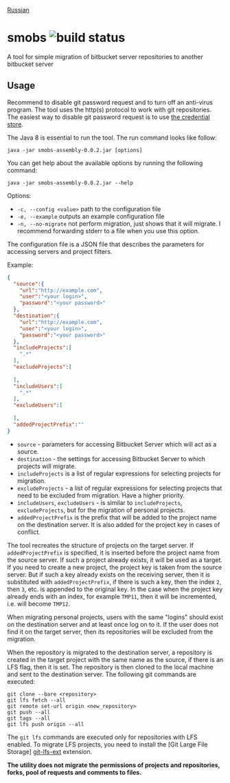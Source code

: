 [Russian](README_ru.md)

# smobs ![build status][build-status]

A tool for simple migration of bitbucket server repositories to another bitbucket server

## Usage

Recommend to disable git password request and to turn off an anti-virus program. The tool uses the http(s) protocol to work with git repositories. The easiest way to disable git password request is to use [the credential store][git-credential-store].

The Java 8 is essential to run the tool. The run command looks like follow:

```
java -jar smobs-assembly-0.0.2.jar [options]
```

You can get help about the available options by running the following command:

```
java -jar smobs-assembly-0.0.2.jar --help
```

Options:

* `-c, --config <value>` path to the configuration file
* `-e, --example` outputs an example configuration file
*  `-n, --no-migrate` not perform migration, just shows that it will migrate. I recommend forwarding stderr to a file when you use this option.

The configuration file is a JSON file that describes the parameters for accessing servers and project filters.

Example:

```json
{
  "source":{
    "url":"http://example.com",
    "user":"<your login>",
    "password":"<your password>"
  },
  "destination":{
    "url":"http://example.com",
    "user":"<your login>",
    "password":"<your password>"
  },
  "includeProjects":[
    ".*"
  ],
  "excludeProjects":[
    
  ],
  "includeUsers":[
    ".*"
  ],
  "excludeUsers":[
    
  ],
  "addedProjectPrefix":""
}

```

* `source` - parameters for accessing Bitbucket Server which will act as a source.
* `destination` - the settings for accessing Bitbucket Server to which projects will migrate.
* `includeProjects` is a list of regular expressions for selecting projects for migration.
* `excludeProjects` - a list of regular expressions for selecting projects that need to be excluded from migration. Have a higher priority.
* `includeUsers`, `excludeUsers` - is similar to `includeProjects`, `excludeProjects`, but for the migration of personal projects.
* `addedProjectPrefix` is the prefix that will be added to the project name on the destination server. It is also added for the project key in cases of conflict.

The tool recreates the structure of projects on the target server. If `addedProjectPrefix` is specified, it is inserted before the project name from the source server. If such a project already exists, it will be used as a target. If you need to create a new project, the project key is taken from the source server. But if such a key already exists on the receiving server, then it is substituted with `addedProjectPrefix`, if there is such a key, then the index `2`, then `3`, etc. is appended to the original key. In the case when the project key already ends with an index, for example `TMP11`, then it will be incremented, i.e. will become `TMP12`.

When migrating personal projects, users with the same "logins" should exist on the destination server and at least once log on to it. If the user does not find it on the target server, then its repositories will be excluded from the migration.

When the repository is migrated to the destination server, a repository is created in the target project with the same name as the source, if there is an LFS flag, then it is set. The repository is then cloned to the local machine and sent to the destination server. The following git commands are executed:

```
git clone --bare <repository>
git lfs fetch --all
git remote set-url origin <new_repository>
git push --all
git tags --all
git lfs push origin --all
```

The `git lfs` commands are executed only for repositories with LFS enabled. To migrate LFS projects, you need to install the [Git Large File Storage] [git-lfs-ext] extension.

**The utility does not migrate the permissions of projects and repositories, forks, pool of requests and comments to files.**

[git-credential-store]:https://git-scm.com/docs/git-credential-store
[git-lfs-ext]:https://git-lfs.github.com/
[build-status]:https://travis-ci.org/ashashev/smobs.svg?branch=master